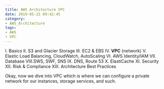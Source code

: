 ```yaml
---
title: AWS Architecture VPC
date: 2019-05-22 09:42:45
category: 
- AWS_Architecture
tags:
- AWS
- VPC
---
```


I. Basics
II. S3 and Glacier Storage
III. EC2 & EBS
IV. **VPC** (network)
V. Elastic Load Balancing, CloudWatch, AutoScaling
VI. AWS Identity/IAM
VII. Database
VIII.SWS, SWF, SNS
IX. DNS, Route 53
X. ElastiCache
XI. Security
XII. Risk & Compliance
XIII. Architecture Best Practices

Okay, now we dive into VPC which is where we can configure a private network for our instances, storage services, and such. 